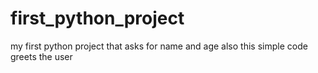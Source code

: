 # first_python_project
my first python project that asks for name and age also this simple code greets the user 
